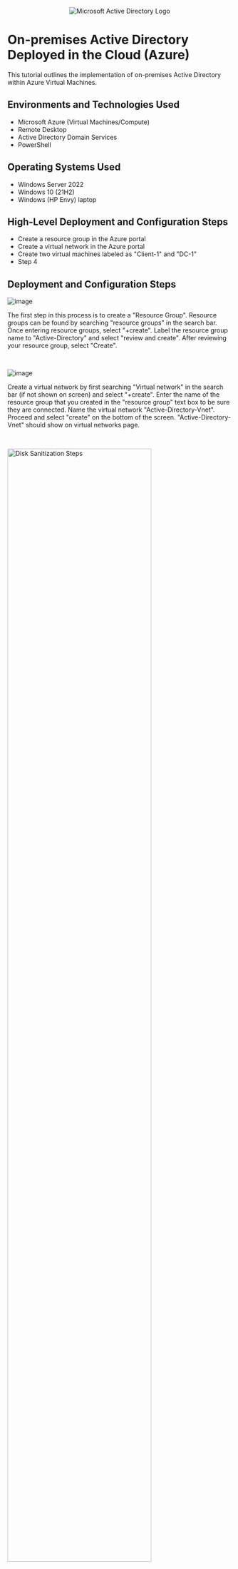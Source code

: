 <p align="center">
<img src="https://i.imgur.com/pU5A58S.png" alt="Microsoft Active Directory Logo"/>
</p>

<h1>On-premises Active Directory Deployed in the Cloud (Azure)</h1>
This tutorial outlines the implementation of on-premises Active Directory within Azure Virtual Machines.<br />

<h2>Environments and Technologies Used</h2>

- Microsoft Azure (Virtual Machines/Compute)
- Remote Desktop
- Active Directory Domain Services
- PowerShell

<h2>Operating Systems Used </h2>

- Windows Server 2022
- Windows 10 (21H2)
- Windows (HP Envy) laptop

<h2>High-Level Deployment and Configuration Steps</h2>

- Create a resource group in the Azure portal
- Create a virtual network in the Azure portal
- Create two virtual machines labeled as "Client-1" and "DC-1"
- Step 4

<h2>Deployment and Configuration Steps</h2>

![image](https://github.com/user-attachments/assets/66d1f637-1a25-4282-971c-f21ecff41288)


</p>
<p>
The first step in this process is to create a "Resource Group". Resource groups can be found by searching "resource groups" in the search bar. Once entering resource groups, select "+create". Label the resource group name to "Active-Directory" and select "review and create". After reviewing your resource group, select "Create".
</p>
<br />

![image](https://github.com/user-attachments/assets/31914ebc-eb75-4eff-b851-756e1cdea2d8)


</p>
<p>
Create a virtual network by first searching "Virtual network" in the search bar (if not shown on screen) and select "+create". Enter the name of the resource group that you created in the "resource group" text box to be sure they are connected. Name the virtual network "Active-Directory-Vnet". Proceed and select "create" on the bottom of the screen. "Active-Directory-Vnet" should show on virtual networks page.
</p>
<br />

<p>
<img src="https://i.imgur.com/DJmEXEB.png" height="80%" width="80%" alt="Disk Sanitization Steps"/>
</p>
<p>
Lorem ipsum dolor sit amet, consectetur adipiscing elit, sed do eiusmod tempor incididunt ut labore et dolore magna aliqua. Ut enim ad minim veniam, quis nostrud exercitation ullamco laboris nisi ut aliquip ex ea commodo consequat. Duis aute irure dolor in reprehenderit in voluptate velit esse cillum dolore eu fugiat nulla pariatur.
</p>
<br />

